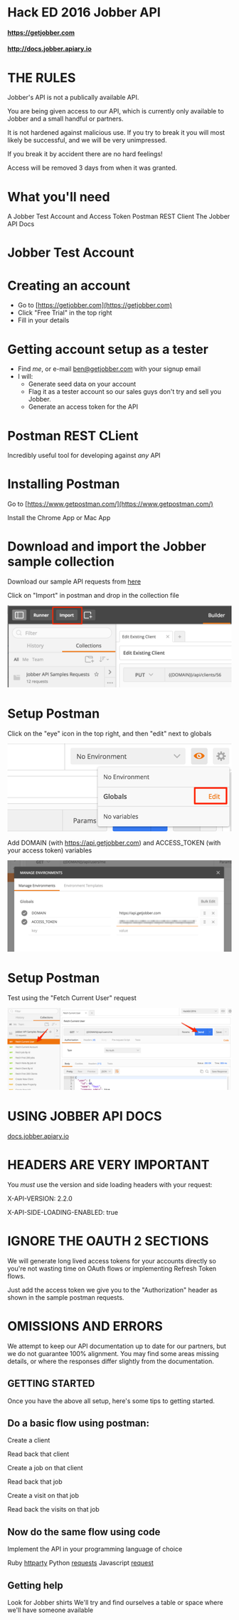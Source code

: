 # Hack ED 2016 Jobber API
#### https://getjobber.com
#### http://docs.jobber.apiary.io



# THE RULES
Jobber's API is not a publically available API.

You are being given access to our API, which is currently only available to Jobber and a small handful or partners.

It is not hardened against malicious use.  If you try to break it you will most likely be successful, and we will be very unimpressed.

If you break it by accident there are no hard feelings!

Access will be removed 3 days from when it was granted.



# What you'll need
A Jobber Test Account and Access Token
Postman REST Client
The Jobber API Docs



# Jobber Test Account


# Creating an account
* Go to [https://getjobber.com](https://getjobber.com)
* Click "Free Trial" in the top right
* Fill in your details


# Getting account setup as a tester
* Find *me*, or e-mail ben@getjobber.com with your signup email
* I will:
  * Generate seed data on your account
  * Flag it as a tester account so our sales guys don't try and sell you Jobber.
  * Generate an access token for the API



# Postman REST CLient
Incredibly useful tool for developing against *any* API


# Installing Postman
Go to [https://www.getpostman.com/](https://www.getpostman.com/)

Install the Chrome App or Mac App


# Download and import the Jobber sample collection
Download our sample API requests from [here](/assets/JobberAPISampleRequests.postman_collection)

Click on "Import" in postman and drop in the collection file

![Import in postman](/img/import_into_postman.png)


# Setup Postman
Click on the "eye" icon in the top right, and then "edit" next to globals

![Import in postman](/img/edit_globals.png)

Add DOMAIN (with https://api.getjobber.com) and ACCESS_TOKEN (with your access token) variables

![Postman vars](/img/postman_variables.png)


# Setup Postman
Test using the "Fetch Current User" request

![Test request](/img/test_request.png)



# USING JOBBER API DOCS
[docs.jobber.apiary.io](docs.jobber.apiary.io)


# HEADERS ARE VERY IMPORTANT
You *must* use the version and side loading headers with your request:

X-API-VERSION: 2.2.0

X-API-SIDE-LOADING-ENABLED: true


# IGNORE THE OAUTH 2 SECTIONS
We will generate long lived access tokens for your accounts directly so you're not wasting time on OAuth flows or implementing Refresh Token flows.

Just add the access token we give you to the "Authorization" header as shown in the sample postman requests.


# OMISSIONS AND ERRORS
We attempt to keep our API documentation up to date for our partners, but we do not guarantee 100% alignment.  You may find some areas missing details, or where the responses differ slightly from the documentation.



## GETTING STARTED
Once you have the above all setup, here's some tips to getting started.


## Do a basic flow using postman:
Create a client

Read back that client

Create a job on that client

Read back that job

Create a visit on that job

Read back the visits on that job


## Now do the same flow using code
Implement the API in your programming language of choice

Ruby [httparty](https://github.com/jnunemaker/httparty)
Python [requests](http://docs.python-requests.org/en/latest/)
Javascript [request](https://github.com/request/request)


## Getting help
Look for Jobber shirts
We'll try and find ourselves a table or space where we'll have someone available

